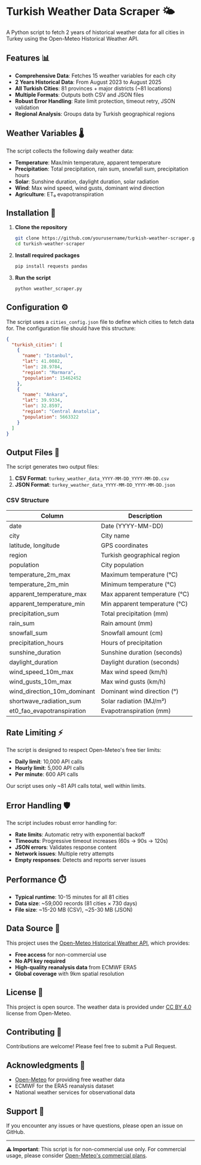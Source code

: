 # Turkish Weather Data Scraper 🌤️

A Python script to fetch 2 years of historical weather data for all cities in Turkey using the Open-Meteo Historical Weather API.

## Features 📊

- **Comprehensive Data**: Fetches 15 weather variables for each city
- **2 Years Historical Data**: From August 2023 to August 2025
- **All Turkish Cities**: 81 provinces + major districts (~81 locations)
- **Multiple Formats**: Outputs both CSV and JSON files
- **Robust Error Handling**: Rate limit protection, timeout retry, JSON validation
- **Regional Analysis**: Groups data by Turkish geographical regions

## Weather Variables 🌡️

The script collects the following daily weather data:

- **Temperature**: Max/min temperature, apparent temperature
- **Precipitation**: Total precipitation, rain sum, snowfall sum, precipitation hours
- **Solar**: Sunshine duration, daylight duration, solar radiation
- **Wind**: Max wind speed, wind gusts, dominant wind direction  
- **Agriculture**: ET₀ evapotranspiration

## Installation 🚀

1. **Clone the repository**
   ```bash
   git clone https://github.com/yourusername/turkish-weather-scraper.git
   cd turkish-weather-scraper
   ```

2. **Install required packages**
   ```bash
   pip install requests pandas
   ```

3. **Run the script**
   ```bash
   python weather_scraper.py
   ```

## Configuration ⚙️

The script uses a `cities_config.json` file to define which cities to fetch data for. The configuration file should have this structure:

```json
{
  "turkish_cities": [
    {
      "name": "Istanbul",
      "lat": 41.0082,
      "lon": 28.9784,
      "region": "Marmara",
      "population": 15462452
    },
    {
      "name": "Ankara", 
      "lat": 39.9334,
      "lon": 32.8597,
      "region": "Central Anatolia",
      "population": 5663322
    }
  ]
}
```

## Output Files 📁

The script generates two output files:

1. **CSV Format**: `turkey_weather_data_YYYY-MM-DD_YYYY-MM-DD.csv`
2. **JSON Format**: `turkey_weather_data_YYYY-MM-DD_YYYY-MM-DD.json`

### CSV Structure

| Column | Description |
|--------|-------------|
| date | Date (YYYY-MM-DD) |
| city | City name |
| latitude, longitude | GPS coordinates |
| region | Turkish geographical region |
| population | City population |
| temperature_2m_max | Maximum temperature (°C) |
| temperature_2m_min | Minimum temperature (°C) |
| apparent_temperature_max | Max apparent temperature (°C) |
| apparent_temperature_min | Min apparent temperature (°C) |
| precipitation_sum | Total precipitation (mm) |
| rain_sum | Rain amount (mm) |
| snowfall_sum | Snowfall amount (cm) |
| precipitation_hours | Hours of precipitation |
| sunshine_duration | Sunshine duration (seconds) |
| daylight_duration | Daylight duration (seconds) |
| wind_speed_10m_max | Max wind speed (km/h) |
| wind_gusts_10m_max | Max wind gusts (km/h) |
| wind_direction_10m_dominant | Dominant wind direction (°) |
| shortwave_radiation_sum | Solar radiation (MJ/m²) |
| et0_fao_evapotranspiration | Evapotranspiration (mm) |

## Rate Limiting ⚡

The script is designed to respect Open-Meteo's free tier limits:

- **Daily limit**: 10,000 API calls
- **Hourly limit**: 5,000 API calls  
- **Per minute**: 600 API calls

Our script uses only ~81 API calls total, well within limits.

## Error Handling 🛡️

The script includes robust error handling for:

- **Rate limits**: Automatic retry with exponential backoff
- **Timeouts**: Progressive timeout increases (60s → 90s → 120s)
- **JSON errors**: Validates response content
- **Network issues**: Multiple retry attempts
- **Empty responses**: Detects and reports server issues

## Performance ⏱️

- **Typical runtime**: 10-15 minutes for all 81 cities
- **Data size**: ~59,000 records (81 cities × 730 days)
- **File size**: ~15-20 MB (CSV), ~25-30 MB (JSON)

## Data Source 📡

This project uses the [Open-Meteo Historical Weather API](https://open-meteo.com/en/docs/historical-weather-api), which provides:

- **Free access** for non-commercial use
- **No API key required**
- **High-quality reanalysis data** from ECMWF ERA5
- **Global coverage** with 9km spatial resolution

## License 📄

This project is open source. The weather data is provided under [CC BY 4.0](https://creativecommons.org/licenses/by/4.0/) license from Open-Meteo.

## Contributing 🤝

Contributions are welcome! Please feel free to submit a Pull Request.

## Acknowledgments 🙏

- [Open-Meteo](https://open-meteo.com) for providing free weather data
- ECMWF for the ERA5 reanalysis dataset
- National weather services for observational data

## Support 💬

If you encounter any issues or have questions, please open an issue on GitHub.

---

**⚠️ Important**: This script is for non-commercial use only. For commercial usage, please consider [Open-Meteo's commercial plans](https://open-meteo.com/en/pricing).
